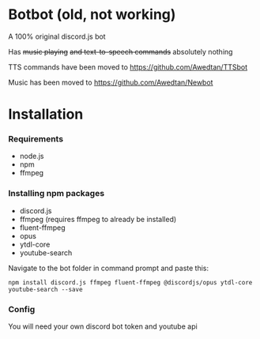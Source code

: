 # Botbot (old, not working)

A 100% original discord.js bot

Has ~~music playing~~ ~~and text-to-speech commands~~ absolutely nothing

TTS commands have been moved to https://github.com/Awedtan/TTSbot

Music has been moved to https://github.com/Awedtan/Newbot

# Installation

### Requirements

- node.js
- npm
- ffmpeg

### Installing npm packages

- discord.js
- ffmpeg (requires ffmpeg to already be installed)
- fluent-ffmpeg
- opus
- ytdl-core
- youtube-search

Navigate to the bot folder in command prompt and paste this:

`npm install discord.js ffmpeg fluent-ffmpeg @discordjs/opus ytdl-core youtube-search --save`

### Config

You will need your own discord bot token and youtube api
